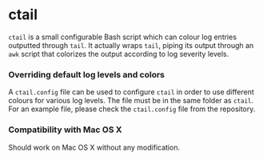 ctail
=====

`ctail` is a small configurable Bash script which can colour log entries outputted through `tail`. It actually wraps `tail`, piping its
output through an `awk` script that colorizes the output according to log severity levels.

### Overriding default log levels and colors
A `ctail.config` file can be used to configure `ctail` in order to use different colours for various log levels. The file must be in the
same folder as `ctail`. For an example file, please check the `ctail.config` file from the repository.

### Compatibility with Mac OS X
Should work on Mac OS X without any modification.
